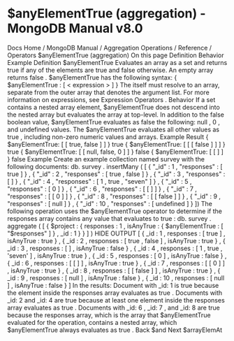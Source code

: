 # $anyElementTrue (aggregation) - MongoDB Manual v8.0


Docs Home / MongoDB Manual / Aggregation Operations / Reference / Operators $anyElementTrue (aggregation) On this page Definition Behavior Example Definition $anyElementTrue Evaluates an array as a set and returns true if any of the
elements are true and false otherwise. An empty array
returns false . $anyElementTrue has the following syntax: { $anyElementTrue : [ < expression > ] } The <expression> itself must resolve to an array, separate from
the outer array that denotes the argument list. For more information
on expressions, see Expression Operators . Behavior If a set contains a nested array element, $anyElementTrue does not descend
into the nested array but evaluates the array at top-level. In addition to the false boolean value, $anyElementTrue evaluates
as false the following: null , 0 , and undefined values. The $anyElementTrue evaluates all other values as true ,
including non-zero numeric values and arrays. Example Result { $anyElementTrue: [ [ true, false ] ] } true { $anyElementTrue: [ [ [ false ] ] ] } true { $anyElementTrue: [ [ null, false, 0 ] ] } false { $anyElementTrue: [ [ ] ] } false Example Create an example collection named survey with the following
documents: db. survey . insertMany ( [ { "_id" : 1 , "responses" : [ true ] } , { "_id" : 2 , "responses" : [ true , false ] } , { "_id" : 3 , "responses" : [ ] } , { "_id" : 4 , "responses" : [ 1 , true , "seven" ] } , { "_id" : 5 , "responses" : [ 0 ] } , { "_id" : 6 , "responses" : [ [ ] ] } , { "_id" : 7 , "responses" : [ [ 0 ] ] } , { "_id" : 8 , "responses" : [ [ false ] ] } , { "_id" : 9 , "responses" : [ null ] } , { "_id" : 10 , "responses" : [ undefined ] } ]) The following operation uses the $anyElementTrue operator
to determine if the responses array contains any value that
evaluates to true : db. survey . aggregate ( [ { $project : { responses : 1 , isAnyTrue : { $anyElementTrue : [ "$responses" ] } , _id : 1 } } ] ) HIDE OUTPUT [ { _id : 1 , responses : [ true ] , isAnyTrue : true } , { _id : 2 , responses : [ true , false ] , isAnyTrue : true } , { _id : 3 , responses : [ ] , isAnyTrue : false } , { _id : 4 , responses : [ 1 , true , 'seven' ] , isAnyTrue : true } , { _id : 5 , responses : [ 0 ] , isAnyTrue : false } , { _id : 6 , responses : [ [ ] ] , isAnyTrue : true } , { _id : 7 , responses : [ [ 0 ] ] , isAnyTrue : true } , { _id : 8 , responses : [ [ false ] ] , isAnyTrue : true } , { _id : 9 , responses : [ null ] , isAnyTrue : false } , { _id : 10 , responses : [ null ] , isAnyTrue : false } ] In the results: Document with _id: 1 is true because the element inside the responses array evaluates as true . Documents with _id: 2 and _id: 4 are true because at least
one element inside the responses array evaluates as true . Documents with _id: 6 , _id: 7 , and _id: 8 are true because the responses array, which is the array that $anyElementTrue evaluated for the operation, contains a nested
array, which $anyElementTrue always evaluates as true . Back $and Next $arrayElemAt
